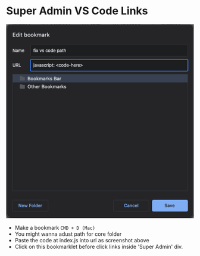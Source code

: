 # Super Admin VS Code Links

<center>
    <img src="./screenshot.png">
</center>

- Make a bookmark `CMD + D (Mac)`
- You might wanna adust path for core folder
- Paste the code at index.js into url as screenshot above
- Click on this bookmarklet before click links inside 'Super Admin' div. 
